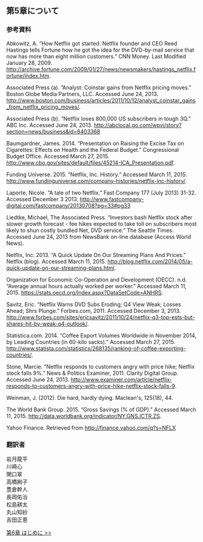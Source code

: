 ## 第5章について

### 参考資料

Abkowitz, A. “How Netflix got started: Netflix founder and CEO Reed Hastings tells Fortune how he got the idea for the DVD-by-mail service that now has more than eight million customers.” CNN Money. Last Modified January 28, 2009. http://archive.fortune.com/2009/01/27/news/newsmakers/hastings_netflix.fortune/index.htm.

Associated Press (a). ”Analyst: Coinstar gains from Netflix pricing moves.” Boston Globe Media Partners, LLC. Accessed June 24, 2013. http://www.boston.com/business/articles/2011/10/12/analyst_coinstar_gains_from_netflix_pricing_moves/.

Associated Press (b). “Netflix loses 800,000 US subscribers in tough 3Q.” ABC Inc. Accessed June 24, 2013. http://abclocal.go.com/wpvi/story?section=news/business&id=8403368

Baumgardner, James. 2014. “Presentation on Raising the Excise Tax on Cigarettes: Effects on Health and the Federal Budget.” Congressional Budget Office. Accessed March 27, 2015. http://www.cbo.gov/sites/default/files/45214-ICA_Presentation.pdf.

Funding Universe. 2015. “Netflix, Inc. History.” Accessed March 11, 2015. http://www.fundinguniverse.com/company-histories/netflix-inc-history/.

Laporte, Nicole. “A tale of two Netflix.” Fast Company 177 (July 2013) 31-32. Accessed December 3 2013. http://www.fastcompany-digital.com/fastcompany/20130708?pg=33#pg33

Liedtke, Michael, The Associated Press. “Investors bash Netflix stock after slower growth forecast - fee hikes expected to take toll on subscribers most likely to shun costly bundled Net, DVD service.” The Seattle Times. Accessed June 24, 2013 from NewsBank on-line database (Access World News).

Netflix, Inc. 2013. “A Quick Update On Our Streaming Plans And Prices.” Netflix (blog). Accessed March 11, 2015. http://blog.netflix.com/2014/05/a-quick-update-on-our-streaming-plans.html.

Organization for Economic Co-Operation and Development (OECC). n.d. “Average annual hours actually worked per worker.” Accessed March 11, 2015. https://stats.oecd.org/Index.aspx?DataSetCode=ANHRS.

Savitz, Eric. “Netflix Warns DVD Subs Eroding; Q4 View Weak; Losses Ahead; Shrs Plunge.” Forbes.com, 2011. Accessed December 3, 2013. http://www.forbes.com/sites/ericsavitz/2011/10/24/netflix-q3-top-ests-but-shares-hit-by-weak-q4-outlook/.

Statistica.com. 2014. “Coffee Export Volumes Worldwide in November 2014, by Leading Countries (in 60-kilo sacks).” Accessed March 27, 2015. http://www.statista.com/statistics/268135/ranking-of-coffee-exporting-countries/.

Stone, Marcie. “Netflix responds to customers angry with price hike; Netflix stock falls 9%.” News & Politics Examiner, 2011. Clarity Digital Group. Accessed June 24, 2013. http://www.examiner.com/article/netflix-responds-to-customers-angry-with-price-hike-netflix-stock-falls-9.

Weinman, J. (2012). Die hard, hardly dying. Maclean's, 125(18), 44.

The World Bank Group. 2015. “Gross Savings (% of GDP).” Accessed March 11, 2015. http://data.worldbank.org/indicator/NY.GNS.ICTR.ZS.

Yahoo Finance. Retrieved from http://finance.yahoo.com/q?s=NFLX

### 翻訳者
岩月龍平
<br>川崎心
<br>関口翠
<br>高橋絢子
<br>豊倉幹人
<br>長岡佑治
<br>松島耕太
<br>丸山知紗
<br>吉田正恵

[第6章 はじめに >>](../chapter_6/Introduction)